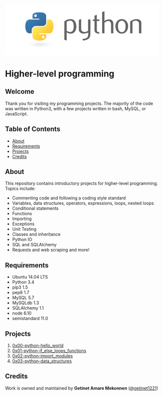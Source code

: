 ![logo](https://github.com/getinet1221/alx-higher_level_programming/blob/master/python.png)
# Higher-level programming
## Welcome
Thank you for visiting my programming projects. The majority of the code was written in Python3, with a few projects written in bash, MySQL, or JavaScript.
## Table of Contents
-  [About](https://github.com/getinet1221/alx-higher_level_programming#about)
-  [Requirements](https://github.com/getinet1221/alx-higher_level_programming#requirements)
-  [Projects](https://github.com/getinet1221/alx-higher_level_programming#projects)
-  [Credits](https://github.com/getinet1221/alx-higher_level_programming#credits)
## About
This repository contains introductory projects for higher-level programming. Topics include:

- Commenting code and following a coding style standard
- Variables, data structures, operators, expressions, loops, nested loops
- Conditional statements
- Functions
- Importing
- Exceptions
- Unit Testing
- Classes and inheritance
- Python IO
- SQL and SQLAlchemy
- Requests and web scraping and more!
## Requirements
- Ubuntu 14.04 LTS
- Python 3.4
- pip3 1.5
- pep8 1.7
- MySQL 5.7
- MySQLdb 1.3
- SQLAlchemy 1.1
- node 6.10
- semistandard 11.0
## Projects
1. [0x00-python-hello_world](https://github.com/getinet1221/alx-higher_level_programming/tree/master/0x00-python-hello_world)
2. [0x01-python-if_else_loops_functions](https://github.com/getinet1221/alx-higher_level_programming/tree/master/0x01-python-if_else_loops_functions)
3. [0x02-python-import_modules](https://github.com/getinet1221/alx-higher_level_programming/tree/master/0x02-python-import_modules)
4. [0x03-python-data_structures](https://github.com/getinet1221/alx-higher_level_programming/tree/master/0x03-python-data_structures)
## Credits
Work is owned and maintained by **Getinet Amare Mekonnen** ([@getinet1221](https://github.com/getinet1221))

